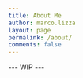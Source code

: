```yaml
---
title: About Me
author: marco.lizza
layout: page
permalink: /about/
comments: false
---
```

--- WIP ---

